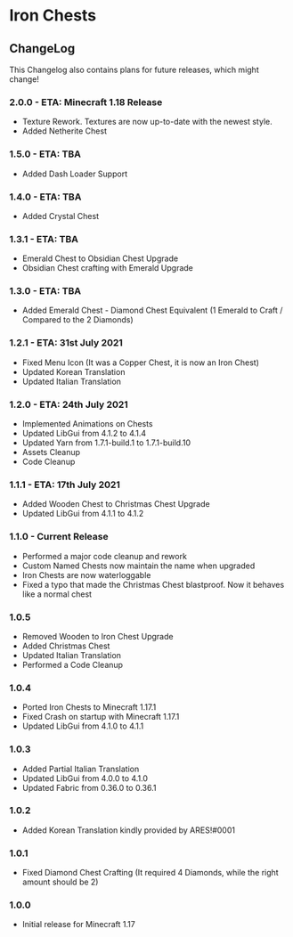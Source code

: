 # Iron Chests

## ChangeLog
This Changelog also contains plans for future releases, which might change!

### 2.0.0 - ETA: Minecraft 1.18 Release
- Texture Rework. Textures are now up-to-date with the newest style.
- Added Netherite Chest

### 1.5.0 - ETA: TBA
- Added Dash Loader Support

### 1.4.0 - ETA: TBA
- Added Crystal Chest

### 1.3.1 - ETA: TBA
- Emerald Chest to Obsidian Chest Upgrade
- Obsidian Chest crafting with Emerald Upgrade

### 1.3.0 - ETA: TBA 
- Added Emerald Chest - Diamond Chest Equivalent (1 Emerald to Craft / Compared to the 2 Diamonds)

### 1.2.1 - ETA: 31st July 2021
- Fixed Menu Icon (It was a Copper Chest, it is now an Iron Chest)
- Updated Korean Translation
- Updated Italian Translation

### 1.2.0 - ETA: 24th July 2021
- Implemented Animations on Chests
- Updated LibGui from 4.1.2 to 4.1.4
- Updated Yarn from 1.7.1-build.1 to 1.7.1-build.10
- Assets Cleanup
- Code Cleanup

### 1.1.1 - ETA: 17th July 2021
- Added Wooden Chest to Christmas Chest Upgrade
- Updated LibGui from 4.1.1 to 4.1.2

### 1.1.0 - Current Release
- Performed a major code cleanup and rework
- Custom Named Chests now maintain the name when upgraded
- Iron Chests are now waterloggable
- Fixed a typo that made the Christmas Chest blastproof. Now it behaves like a normal chest

### 1.0.5
- Removed Wooden to Iron Chest Upgrade
- Added Christmas Chest
- Updated Italian Translation
- Performed a Code Cleanup

### 1.0.4
- Ported Iron Chests to Minecraft 1.17.1
- Fixed Crash on startup with Minecraft 1.17.1
- Updated LibGui from 4.1.0 to 4.1.1

### 1.0.3
- Added Partial Italian Translation
- Updated LibGui from 4.0.0 to 4.1.0
- Updated Fabric from 0.36.0 to 0.36.1

### 1.0.2
- Added Korean Translation kindly provided by ARES!#0001

### 1.0.1
- Fixed Diamond Chest Crafting (It required 4 Diamonds, while the right amount should be 2)

### 1.0.0 
- Initial release for Minecraft 1.17
